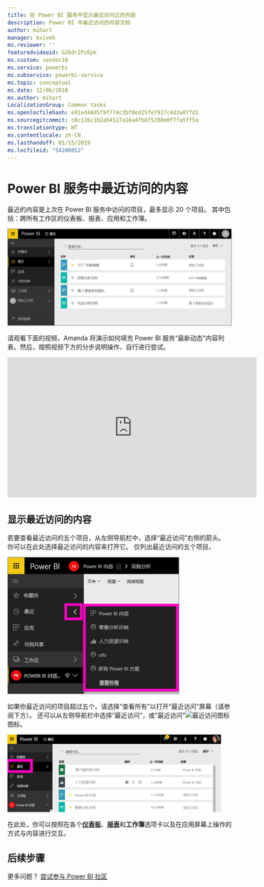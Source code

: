 ```yaml
---
title: 在 Power BI 服务中显示最近访问过的内容
description: Power BI 中最近访问的内容文档
author: mihart
manager: kvivek
ms.reviewer: ''
featuredvideoid: G26dr2PsEpk
ms.custom: seodec18
ms.service: powerbi
ms.subservice: powerbi-service
ms.topic: conceptual
ms.date: 12/06/2018
ms.author: mihart
LocalizationGroup: Common tasks
ms.openlocfilehash: e91ed48d5f9f774c3bf8ed25fe7917c4d3a07fd1
ms.sourcegitcommit: c8c126c1b2ab4527a16a4fb8f5208e0f7fa5ff5a
ms.translationtype: HT
ms.contentlocale: zh-CN
ms.lasthandoff: 01/15/2019
ms.locfileid: "54280852"
---
```

# <a name="recent-content-in-power-bi-service"></a>Power BI 服务中**最近访问的**内容
最近的内容是上次在 Power BI 服务中访问的项目，最多显示 20 个项目。  其中包括：跨所有工作区的仪表板、报表、应用和工作簿。

![最近访问内容窗口](./media/end-user-recent/power-bi-recent-screen.png)

请观看下面的视频，Amanda 将演示如何填充 Power BI 服务“最新动态”内容列表。然后，按照视频下方的分步说明操作，自行进行尝试。

<iframe width="560" height="315" src="https://www.youtube.com/embed/G26dr2PsEpk" frameborder="0" allowfullscreen></iframe>

## <a name="display-recent-content"></a>显示最近访问的内容
若要查看最近访问的五个项目，从左侧导航栏中，选择“最近访问”右侧的箭头。  你可以在此处选择最近访问的内容来打开它。 仅列出最近访问的五个项目。

![最近访问内容浮出控件](./media/end-user-recent/power-bi-recent-flyout-new.png)

如果你最近访问的项目超过五个，请选择“查看所有”以打开“最近访问”屏幕（请参阅下方）。 还可以从左侧导航栏中选择“最近访问”，或“最近访问”![最近访问图标](./media/end-user-recent/power-bi-recent-icon.png) 图标。

![显示所有最近访问的内容](./media/end-user-recent/power-bi-recent-list.png)

在此处，你可以按照在各个[**仪表板**](end-user-dashboards.md)、[**报表**](end-user-reports.md)和**工作簿**选项卡以及在<!--[**Apps**](end-user-apps.md)-->应用屏幕上操作的方式与内容进行交互。

## <a name="next-steps"></a>后续步骤
<!--[Power BI service Apps](end-user-apps.md)-->

更多问题？ [尝试参与 Power BI 社区](http://community.powerbi.com/)

